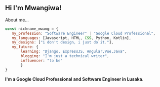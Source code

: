 ## Hi I'm Mwangiwa!


About me...

```javascript
const nickname_mwang = {
   my_profession: "Software Engineer" | "Google Cloud Professional",
   my_languages: [Javascript, HTML, CSS, Python, Kotlin],
   my_designs: ["i don't design, i just do it."],
   my_future: {
       learning: "Django, ExpressJS, Angular,Vue,Java",
       blogging: "I'm just a technical writer",
       influencer: "to be"
       }
}
```
                         
**I'm a Google Cloud Professional and Software Engineer in Lusaka.**
                     





 

  



  
